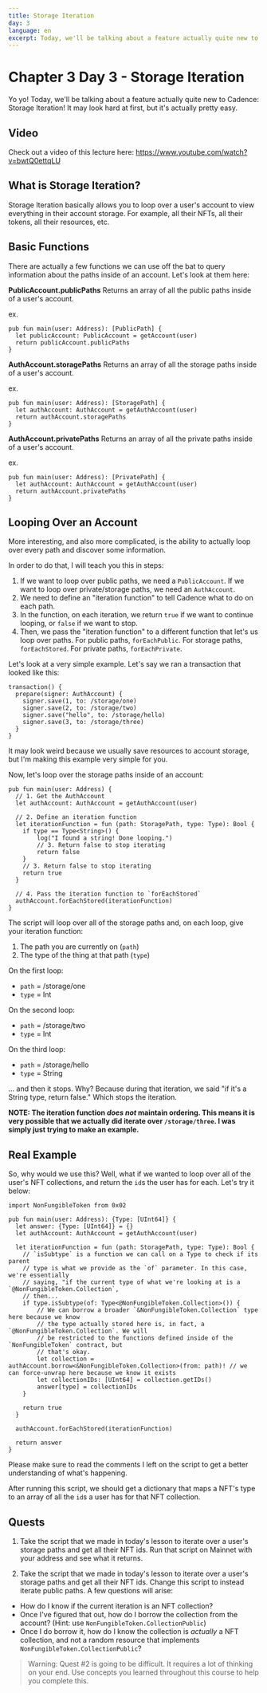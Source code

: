 ```yaml
---
title: Storage Iteration
day: 3
language: en
excerpt: Today, we'll be talking about a feature actually quite new to Cadence, Storage Iteration! It may look hard at first, but it's actually pretty easy.
---
```


# Chapter 3 Day 3 - Storage Iteration

Yo yo! Today, we'll be talking about a feature actually quite new to Cadence: Storage Iteration! It may look hard at first, but it's actually pretty easy.

## Video

Check out a video of this lecture here: https://www.youtube.com/watch?v=bwtQ0ettqLU

## What is Storage Iteration?

Storage Iteration basically allows you to loop over a user's account to view everything in their account storage. For example, all their NFTs, all their tokens, all their resources, etc.

## Basic Functions

There are actually a few functions we can use off the bat to query information about the paths inside of an account. Let's look at them here:

**PublicAccount.publicPaths**
Returns an array of all the public paths inside of a user's account.

ex.

```cadence
pub fun main(user: Address): [PublicPath] {
  let publicAccount: PublicAccount = getAccount(user)
  return publicAccount.publicPaths
}
```

**AuthAccount.storagePaths**
Returns an array of all the storage paths inside of a user's account.

ex.

```cadence
pub fun main(user: Address): [StoragePath] {
  let authAccount: AuthAccount = getAuthAccount(user)
  return authAccount.storagePaths
}
```

**AuthAccount.privatePaths**
Returns an array of all the private paths inside of a user's account.

ex.

```cadence
pub fun main(user: Address): [PrivatePath] {
  let authAccount: AuthAccount = getAuthAccount(user)
  return authAccount.privatePaths
}
```

## Looping Over an Account

More interesting, and also more complicated, is the ability to actually loop over every path and discover some information.

In order to do that, I will teach you this in steps:

1. If we want to loop over public paths, we need a `PublicAccount`. If we want to loop over private/storage paths, we need an `AuthAccount`.
2. We need to define an "iteration function" to tell Cadence what to do on each path.
3. In the function, on each iteration, we return `true` if we want to continue looping, or `false` if we want to stop.
4. Then, we pass the "iteration function" to a different function that let's us loop over paths. For public paths, `forEachPublic`. For storage paths, `forEachStored`. For private paths, `forEachPrivate`.

Let's look at a very simple example. Let's say we ran a transaction that looked like this:

```cadence
transaction() {
  prepare(signer: AuthAccount) {
    signer.save(1, to: /storage/one)
    signer.save(2, to: /storage/two)
    signer.save("hello", to: /storage/hello)
    signer.save(3, to: /storage/three)
  }
}
```

It may look weird because we usually save resources to account storage, but I'm making this example very simple for you.

Now, let's loop over the storage paths inside of an account:

```cadence
pub fun main(user: Address) {
  // 1. Get the AuthAccount
  let authAccount: AuthAccount = getAuthAccount(user)

  // 2. Define an iteration function
  let iterationFunction = fun (path: StoragePath, type: Type): Bool {
    if type == Type<String>() {
        log("I found a string! Done looping.")
        // 3. Return false to stop iterating
        return false
    }
    // 3. Return false to stop iterating
    return true
  }

  // 4. Pass the iteration function to `forEachStored`
  authAccount.forEachStored(iterationFunction)
}
```

The script will loop over all of the storage paths and, on each loop, give your iteration function:

1. The path you are currently on (`path`)
2. The type of the thing at that path (`type`)

On the first loop:

- `path` = /storage/one
- `type` = Int

On the second loop:

- `path` = /storage/two
- `type` = Int

On the third loop:

- `path` = /storage/hello
- `type` = String

... and then it stops. Why? Because during that iteration, we said "if it's a String type, return false." Which stops the iteration.

**NOTE: The iteration function _does not_ maintain ordering. This means it is very possible that we actually did iterate over `/storage/three`. I was simply just trying to make an example.**

## Real Example

So, why would we use this? Well, what if we wanted to loop over all of the user's NFT collections, and return the `id`s the user has for each. Let's try it below:

```cadence
import NonFungibleToken from 0x02

pub fun main(user: Address): {Type: [UInt64]} {
  let answer: {Type: [UInt64]} = {}
  let authAccount: AuthAccount = getAuthAccount(user)

  let iterationFunction = fun (path: StoragePath, type: Type): Bool {
    // `isSubtype` is a function we can call on a Type to check if its parent
    // type is what we provide as the `of` parameter. In this case, we're essentially
    // saying, "if the current type of what we're looking at is a `@NonFungibleToken.Collection`,
    // then...
    if type.isSubtype(of: Type<@NonFungibleToken.Collection>()) {
        // We can borrow a broader `&NonFungibleToken.Collection` type here because we know
        // the type actually stored here is, in fact, a `@NonFungibleToken.Collection`. We will
        // be restricted to the functions defined inside of the `NonFungibleToken` contract, but
        // that's okay.
        let collection = authAccount.borrow<&NonFungibleToken.Collection>(from: path)! // we can force-unwrap here because we know it exists
        let collectionIDs: [UInt64] = collection.getIDs()
        answer[type] = collectionIDs
    }

    return true
  }

  authAccount.forEachStored(iterationFunction)

  return answer
}
```

Please make sure to read the comments I left on the script to get a better understanding of what's happening.

After running this script, we should get a dictionary that maps a NFT's type to an array of all the `id`s a user has for that NFT collection.

## Quests

1. Take the script that we made in today's lesson to iterate over a user's storage paths and get all their NFT ids. Run that script on Mainnet with your address and see what it returns.

2. Take the script that we made in today's lesson to iterate over a user's storage paths and get all their NFT ids. Change this script to instead iterate public paths. A few questions will arise:

- How do I know if the current iteration is an NFT collection?
- Once I've figured that out, how do I borrow the collection from the account? (Hint: use `NonFungibleToken.CollectionPublic`)
- Once I do borrow it, how do I know the collection is _actually_ a NFT collection, and not a random resource that implements `NonFungibleToken.CollectionPublic`?

> Warning: Quest #2 is going to be difficult. It requires a lot of thinking on your end. Use concepts you learned throughout this course to help you complete this.
